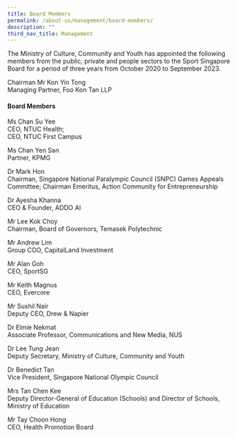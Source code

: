 ```yaml
---
title: Board Members
permalink: /about-us/management/board-members/
description: ""
third_nav_title: Management
---
```

The Ministry of Culture, Community and Youth has appointed the following members from the public, private and people sectors to the Sport Singapore Board for a period of three years from October 2020 to September 2023.

Chairman Mr Kon Yin Tong  
Managing Partner, Foo Kon Tan LLP

#### **Board Members**

Ms Chan Su Yee  
CEO, NTUC Health;  
CEO, NTUC First Campus

Ms Chan Yen San  
Partner, KPMG

Dr Mark Hon  
Chairman, Singapore National Paralympic Council (SNPC) Games Appeals Committee; 
Chairman Emeritus, Action Community for Entrepreneurship

Dr Ayesha Khanna  
CEO & Founder, ADDO AI

Mr Lee Kok Choy  
Chairman, Board of Governors, Temasek Polytechnic

Mr Andrew Lim  
Group COO, CapitalLand Investment

Mr Alan Goh  
CEO, SportSG

Mr Keith Magnus  
CEO, Evercore  
  
Mr Sushil Nair  
Deputy CEO, Drew & Napier

Dr Elmie Nekmat  
Associate Professor, Communications and New Media, NUS  
  
Dr Lee Tung Jean  
Deputy Secretary, Ministry of Culture, Community and Youth  
  
Dr Benedict Tan  
Vice President, Singapore National Olympic Council  
  
Mrs Tan Chen Kee  
Deputy Director-General of Education (Schools) and Director of Schools, Ministry of Education

Mr Tay Choon Hong  
CEO, Health Promotion Board